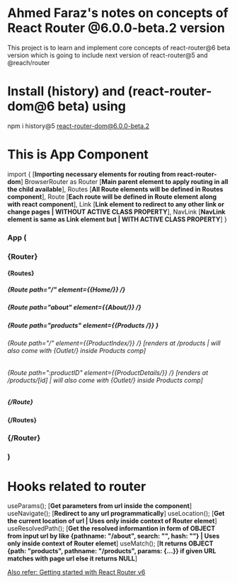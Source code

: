 # Ahmed Faraz's notes on concepts of React Router @6.0.0-beta.2 version

This project is to learn and implement core concepts of react-router@6 beta version which is going to include next version of react-router@5 and @reach/router

# Install (history) and (react-router-dom@6 beta) using

npm i history@5 react-router-dom@6.0.0-beta.2

# This is App Component

import { [**Importing necessary elements for routing from react-router-dom**]
BrowserRouter as Router [**Main parent element to apply routing in all the child available**],
Routes [**All Route elements will be defined in Routes component**],
Route [**Each route will be defined in Route element along with react component**],
Link [**Link element to redirect to any other link or change pages | WITHOUT ACTIVE CLASS PROPERTY**],
NavLink [**NavLink element is same as Link element but | **WITH** ACTIVE CLASS PROPERTY**]
}

### App (

### {Router}

#### {Routes}

##### {Route path="/" element={{Home/}} /}

##### {Route path="about" element={{About/}} /}

##### {Route path="products" element={{Products /}} }

###### {Route path="/" element={{ProductIndex/}} /} [renders at /products | will also come with {Outlet/} inside Products comp]

###### {Route path=":productID" element={{ProductDetails/}} /} [renders at /products/[id] | will also come with {Outlet/} inside Products comp]

##### {/Route}

#### {/Routes}

### {/Router}

### )

# Hooks related to router

useParams(); [**Get parameters from url inside the component**]
useNavigate(); [**Redirect to any url programmatically**]
useLocation(); [**Get the current location of url | Uses only inside context of Router elemet**]
useResolvedPath(); [**Get the resolved informantion in form of OBJECT from input url by like {pathname: "/about", search: "", hash: ""} | Uses only inside context of Router elemet**]
useMatch(); [**It returns OBJECT {path: "products", pathname: "/products", params: {…}} if given URL matches with page url else it returns NULL**]

[Also refer: Getting started with React Router v6](https://github.com/remix-run/react-router/blob/dev/docs/installation/getting-started.md)
